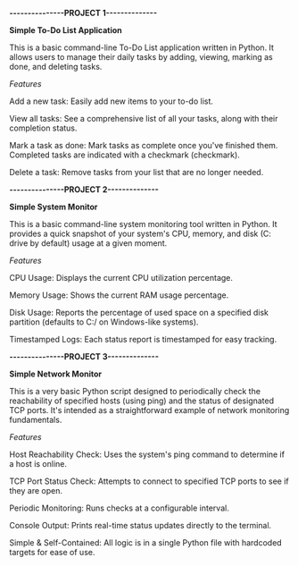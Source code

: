 **---------------PROJECT 1--------------**

**Simple To-Do List Application**

This is a basic command-line To-Do List application written in Python. It allows users to manage their daily tasks by adding, viewing, marking as done, and deleting tasks.

_Features_

Add a new task: Easily add new items to your to-do list.

View all tasks: See a comprehensive list of all your tasks, along with their completion status.

Mark a task as done: Mark tasks as complete once you've finished them. Completed tasks are indicated with a checkmark (checkmark).

Delete a task: Remove tasks from your list that are no longer needed.



**---------------PROJECT 2--------------**

**Simple System Monitor**

This is a basic command-line system monitoring tool written in Python. It provides a quick snapshot of your system's CPU, memory, and disk (C: drive by default) usage at a given moment.

_Features_

CPU Usage: Displays the current CPU utilization percentage.

Memory Usage: Shows the current RAM usage percentage.

Disk Usage: Reports the percentage of used space on a specified disk partition (defaults to C:/ on Windows-like systems).

Timestamped Logs: Each status report is timestamped for easy tracking.


**---------------PROJECT 3--------------**

**Simple Network Monitor**

This is a very basic Python script designed to periodically check the reachability of specified hosts (using ping) and the status of designated TCP ports. It's intended as a straightforward example of network monitoring fundamentals.

_Features_

Host Reachability Check: Uses the system's ping command to determine if a host is online.

TCP Port Status Check: Attempts to connect to specified TCP ports to see if they are open.

Periodic Monitoring: Runs checks at a configurable interval.

Console Output: Prints real-time status updates directly to the terminal.

Simple & Self-Contained: All logic is in a single Python file with hardcoded targets for ease of use.